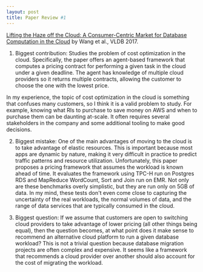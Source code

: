 ```yaml
---
layout: post
title: Paper Review #1
---
```


<a href="http://www.vldb.org/pvldb/vol10/p373-wang.pdf">Lifting the Haze off the Cloud: A Consumer-Centric Market for Database Computation in the Cloud</a> by Wang et al., VLDB 2017. 

1) Biggest contribution: Studies the problem of cost optimization in the cloud. Specifically, the paper offers an agent-based framework that computes a pricing contract for performing a given task in the cloud under a given deadline. The agent has knowledge of multiple cloud providers so it returns multiple contracts, allowing the customer to choose the one with the lowest price. 

In my experience, the topic of cost optimization in the cloud is something that confuses many customers, so I think it is a valid problem to study. For example, knowing what RIs to purchase to save money on AWS and when to purchase them can be daunting at-scale. It often requires several stakeholders in the company and some additional tooling to make good decisions. 

2) Biggest mistake: One of the main advantages of moving to the cloud is to take advantage of elastic resources. This is important because most apps are dynamic by nature, making it very difficult in practice to predict traffic patterns and resource utilization. Unfortunately, this paper proposes a pricing framework that assumes the workload is known ahead of time. It evaluates the framework using TPC-H run on Postgres RDS and MapReduce WordCount, Sort and Join run on EMR. Not only are these benchmarks overly simplistic, but they are run only on 5GB of data. In my mind, these tests don't even come close to capturing the uncertainty of the real workloads, the normal volumes of data, and the range of data services that are typically consumed in the cloud. 

3) Biggest question: If we assume that customers are open to switching cloud providers to take advantage of lower pricing (all other things being equal), then the question becomes, at what point does it make sense to recommend an alternative cloud platform to run a given database workload? This is not a trivial question because database migration projects are often complex and expensive. It seems like a framework that recommends a cloud provider over another should also account for the cost of migrating the workload. 